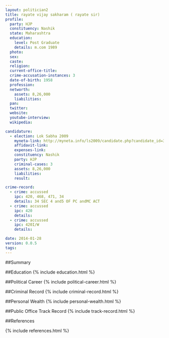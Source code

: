 ```yaml
---
layout: politician2
title: rayate vijay sakharam ( rayate sir)
profile: 
  party: HJP
  constituency: Nashik
  state: Maharashtra
  education: 
    level: Post Graduate
    details: m.com 1989
  photo: 
  sex: 
  caste: 
  religion: 
  current-office-title: 
  crime-accusation-instances: 3
  date-of-birth: 1958
  profession: 
  networth: 
    assets: 8,26,000
    liabilities: 
  pan: 
  twitter: 
  website: 
  youtube-interview: 
  wikipedia: 

candidature: 
  - election: Lok Sabha 2009
    myneta-link: http://myneta.info/ls2009/candidate.php?candidate_id=3544
    affidavit-link: 
    expenses-link: 
    constituency: Nashik 
    party: HJP
    criminal-cases: 3
    assets: 8,26,000
    liabilities: 
    result:  

crime-record: 
  - crime: accussed
    ipc: 420, 468, 471, 34
    details: 34 SEC 4 and5 OF PC andMC ACT 
  - crime: accussed
    ipc: 420
    details:  
  - crime: accussed
    ipc: 420I/W
    details:  

date: 2014-01-28
version: 0.0.5
tags: 
---
```

##Summary


##Education
{% include education.html %}


##Political Career
{% include political-career.html %}


##Criminal Record
{% include criminal-record.html %}


##Personal Wealth
{% include personal-wealth.html %}


##Public Office Track Record
{% include track-record.html %}


##References


{% include references.html %}